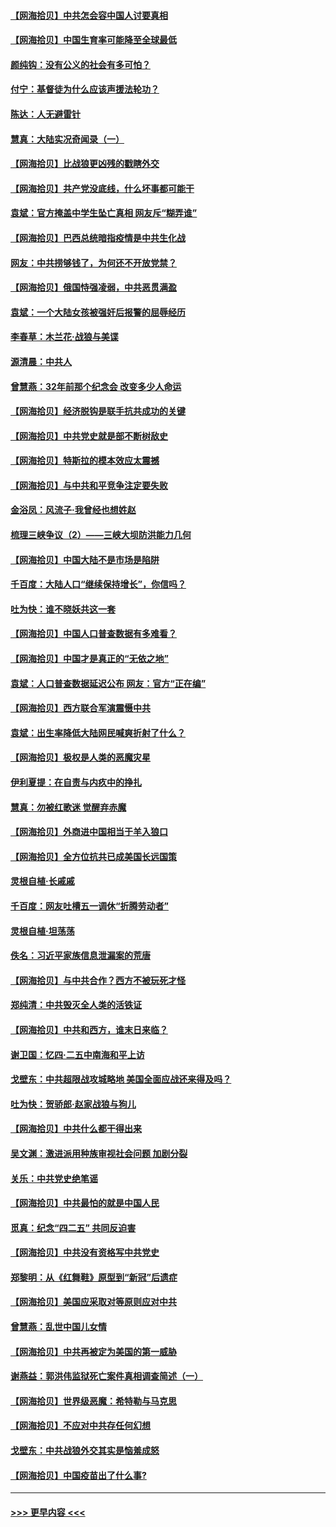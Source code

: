 #### [【网海拾贝】中共怎会容中国人讨要真相](../pages/nsc993/n12952161.md?t=05161003) 
#### [【网海拾贝】中国生育率可能降至全球最低](../pages/nsc993/n12948793.md?t=05161003) 
#### [颜纯钩：没有公义的社会有多可怕？](../pages/nsc993/n12947626.md?t=05161003) 
#### [付宁：基督徒为什么应该声援法轮功？](../pages/nsc993/n12947233.md?t=05161003) 
#### [陈达：人无避雷针](../pages/nsc993/n12947098.md?t=05161003) 
#### [慧真：大陆实况奇闻录（一）](../pages/nsc993/n12945811.md?t=05161003) 
#### [【网海拾贝】比战狼更凶残的戳瞎外交](../pages/nsc993/n12945717.md?t=05161003) 
#### [【网海拾贝】共产党没底线，什么坏事都可能干](../pages/nsc993/n12942090.md?t=05161003) 
#### [袁斌：官方掩盖中学生坠亡真相 网友斥“糊弄谁”](../pages/nsc993/n12942029.md?t=05161003) 
#### [【网海拾贝】巴西总统暗指疫情是中共生化战](../pages/nsc993/n12938999.md?t=05161003) 
#### [网友：中共捞够钱了，为何还不开放党禁？](../pages/nsc993/n12938952.md?t=05161003) 
#### [【网海拾贝】俄国恃强凌弱，中共恶贯满盈](../pages/nsc993/n12936626.md?t=05161003) 
#### [袁斌：一个大陆女孩被强奸后报警的屈辱经历](../pages/nsc993/n12936547.md?t=05161003) 
#### [李春草：木兰花·战狼与美谍](../pages/nsc993/n12935995.md?t=05161003) 
#### [源清晨：中共人](../pages/nsc993/n12935589.md?t=05161003) 
#### [曾慧燕：32年前那个纪念会 改变多少人命运](../pages/nsc993/n12934233.md?t=05161003) 
#### [【网海拾贝】经济脱钩是联手抗共成功的关键](../pages/nsc993/n12934176.md?t=05161003) 
#### [【网海拾贝】中共党史就是部不断树敌史](../pages/nsc993/n12932844.md?t=05161003) 
#### [【网海拾贝】特斯拉的模本效应太震撼](../pages/nsc993/n12925626.md?t=05161003) 
#### [【网海拾贝】与中共和平竞争注定要失败](../pages/nsc993/n12923326.md?t=05161003) 
#### [金浴凤：风流子‧我曾经也想姓赵](../pages/nsc993/n12920911.md?t=05161003) 
#### [梳理三峡争议（2）——三峡大坝防洪能力几何](../pages/nsc993/n12920173.md?t=05161003) 
#### [【网海拾贝】中国大陆不是市场是陷阱](../pages/nsc993/n12920143.md?t=05161003) 
#### [千百度：大陆人口“继续保持增长”，你信吗？](../pages/nsc993/n12918946.md?t=05161003) 
#### [吐为快：谁不晓妖共这一套](../pages/nsc993/n12918941.md?t=05161003) 
#### [【网海拾贝】中国人口普查数据有多难看？](../pages/nsc993/n12917822.md?t=05161003) 
#### [【网海拾贝】中国才是真正的“无依之地”](../pages/nsc993/n12915845.md?t=05161003) 
#### [袁斌：人口普查数据延迟公布 网友：官方“正在编”](../pages/nsc993/n12915748.md?t=05161003) 
#### [【网海拾贝】西方联合军演震慑中共](../pages/nsc993/n12913466.md?t=05161003) 
#### [袁斌：出生率降低大陆网民喊爽折射了什么？](../pages/nsc993/n12913365.md?t=05161003) 
#### [【网海拾贝】极权是人类的恶魔灾星](../pages/nsc993/n12910697.md?t=05161003) 
#### [伊利夏提：在自责与内疚中的挣扎](../pages/nsc993/n12910493.md?t=05161003) 
#### [慧真：勿被红歌迷 觉醒弃赤魔](../pages/nsc993/n12910485.md?t=05161003) 
#### [【网海拾贝】外商进中国相当于羊入狼口](../pages/nsc993/n12908274.md?t=05161003) 
#### [【网海拾贝】全方位抗共已成美国长远国策](../pages/nsc993/n12906878.md?t=05161003) 
#### [灵根自植‧长戚戚](../pages/nsc993/n12905585.md?t=05161003) 
#### [千百度：网友吐槽五一调休“折腾劳动者”](../pages/nsc993/n12905934.md?t=05161003) 
#### [灵根自植‧坦荡荡](../pages/nsc993/n12905562.md?t=05161003) 
#### [佚名：习近平家族信息泄漏案的荒唐](../pages/nsc993/n12904705.md?t=05161003) 
#### [【网海拾贝】与中共合作？西方不被玩死才怪](../pages/nsc993/n12903873.md?t=05161003) 
#### [郑纯清：中共毁灭全人类的活铁证](../pages/nsc993/n12903785.md?t=05161003) 
#### [【网海拾贝】中共和西方，谁末日来临？](../pages/nsc993/n12903482.md?t=05161003) 
#### [谢卫国：忆四‧二五中南海和平上访](../pages/nsc993/n12902192.md?t=05161003) 
#### [戈壁东：中共超限战攻城略地 美国全面应战还来得及吗？](../pages/nsc993/n12902297.md?t=05161003) 
#### [吐为快：贺骄郎‧赵家战狼与狗儿](../pages/nsc993/n12902280.md?t=05161003) 
#### [【网海拾贝】中共什么都干得出来](../pages/nsc993/n12897500.md?t=05161003) 
#### [吴文渊：激进派用种族审视社会问题 加剧分裂](../pages/nsc993/n12893881.md?t=05161003) 
#### [关乐：中共党史绝笔谣](../pages/nsc993/n12897270.md?t=05161003) 
#### [【网海拾贝】中共最怕的就是中国人民](../pages/nsc993/n12894705.md?t=05161003) 
#### [觅真：纪念“四二五” 共同反迫害](../pages/nsc993/n12894553.md?t=05161003) 
#### [【网海拾贝】中共没有资格写中共党史](../pages/nsc993/n12892231.md?t=05161003) 
#### [郑黎明：从《红舞鞋》原型到“新冠”后遗症](../pages/nsc993/n12890469.md?t=05161003) 
#### [【网海拾贝】美国应采取对等原则应对中共](../pages/nsc993/n12889176.md?t=05161003) 
#### [曾慧燕：乱世中国儿女情](../pages/nsc993/n12887931.md?t=05161003) 
#### [【网海拾贝】中共再被定为美国的第一威胁](../pages/nsc993/n12887580.md?t=05161003) 
#### [谢燕益：郭洪伟监狱死亡案件真相调查简述（一）](../pages/nsc993/n12885648.md?t=05161003) 
#### [【网海拾贝】世界级恶魔：希特勒与马克思](../pages/nsc993/n12884062.md?t=05161003) 
#### [【网海拾贝】不应对中共存任何幻想](../pages/nsc993/n12881460.md?t=05161003) 
#### [戈壁东：中共战狼外交其实是恼羞成怒](../pages/nsc993/n12880392.md?t=05161003) 
#### [【网海拾贝】中国疫苗出了什么事?](../pages/nsc993/n12879124.md?t=05161003) 

----
#### [ >>> 更早内容 <<< ](../indexes/nsc993-earlier.md)
